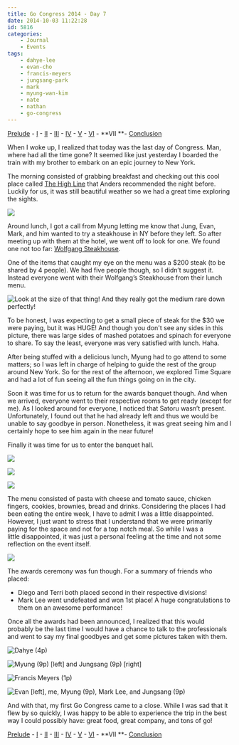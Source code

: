 ```yaml
---
title: Go Congress 2014 - Day 7
date: 2014-10-03 11:22:28
id: 5816
categories:
	- Journal
	- Events
tags:
	- dahye-lee
	- evan-cho
	- francis-meyers
	- jungsang-park
	- mark
	- myung-wan-kim
	- nate
	- nathan
	- go-congress
---
```


[Prelude](http://www.bengozen.com/go-congress-2014-prelude/ "Go Congress 2014 — Prelude") - [I](http://www.bengozen.com/go-congress-2014-day-1/ "Go Congress 2014 — Day 1") - [II](http://www.bengozen.com/go-congress-2014-day-2/ "Go Congress 2014 — Day 2") - [III](http://www.bengozen.com/go-congress-2014-day-3/ "Go Congress 2014 — Day 3") - [IV](http://www.bengozen.com/go-congress-2014-day-4/ "Go Congress 2014 — Day 4") - [V](http://www.bengozen.com/go-congress-2014-day-5/ "Go Congress 2014 — Day 5") - [VI](http://www.bengozen.com/go-congress-2014-day-6/ "Go Congress 2014 — Day 6") - **VII **- [Conclusion](http://www.bengozen.com/go-congress-2014-conclusion/ "Go Congress 2014 — Conclusion")

When I woke up, I realized that today was the last day of Congress. Man, where had all the time gone? It seemed like just yesterday I boarded the train with my brother to embark on an epic journey to New York.

The morning consisted of grabbing breakfast and checking out this cool place called [The High Line](http://www.thehighline.org/ "The High Line") that Anders recommended the night before. Luckily for us, it was still beautiful weather so we had a great time exploring the sights.

![](/images/2014/10/2014GC-D07-02.jpg)

Around lunch, I got a call from Myung letting me know that Jung, Evan, Mark, and him wanted to try a steakhouse in NY before they left. So after meeting up with them at the hotel, we went off to look for one. We found one not too far: [Wolfgang Steakhouse](http://www.yelp.com/menu/wolfgangs-steakhouse-manhattan-3 "Wolfgang").

<!--more-->

One of the items that caught my eye on the menu was a $200 steak (to be shared by 4 people). We had five people though, so I didn’t suggest it. Instead everyone went with their Wolfgang’s Steakhouse from their lunch menu.

![Look at the size of that thing! And they really got the medium rare down perfectly!](/images/2014/10/2014GC-D07-04.jpg)

To be honest, I was expecting to get a small piece of steak for the $30 we were paying, but it was HUGE! And though you don't see any sides in this picture, there was large sides of mashed potatoes and spinach for everyone to share. To say the least, everyone was very satisfied with lunch. Haha.

After being stuffed with a delicious lunch, Myung had to go attend to some matters; so I was left in charge of helping to guide the rest of the group around New York. So for the rest of the afternoon, we explored Time Square and had a lot of fun seeing all the fun things going on in the city.

Soon it was time for us to return for the awards banquet though. And when we arrived, everyone went to their respective rooms to get ready (except for me). As I looked around for everyone, I noticed that Satoru wasn’t present. Unfortunately, I found out that he had already left and thus we would be unable to say goodbye in person. Nonetheless, it was great seeing him and I certainly hope to see him again in the near future!

Finally it was time for us to enter the banquet hall.

![](/images/2014/10/2014GC-D07-06.jpg)

![](/images/2014/10/2014GC-D07-08.jpg)

![](/images/2014/10/2014GC-D07-07.jpg)

The menu consisted of pasta with cheese and tomato sauce, chicken fingers, cookies, brownies, bread and drinks. Considering the places I had been eating the entire week, I have to admit I was a little disappointed. However, I just want to stress that I understand that we were primarily paying for the space and not for a top notch meal. So while I was a little disappointed, it was just a personal feeling at the time and not some reflection on the event itself.

![](/images/2014/10/2014GC-D07-09.jpg)

The awards ceremony was fun though. For a summary of friends who placed:

*   Diego and Terri both placed second in their respective divisions!
*   Mark Lee went undefeated and won 1st place!
A huge congratulations to them on an awesome performance!

Once all the awards had been announced, I realized that this would probably be the last time I would have a chance to talk to the professionals and went to say my final goodbyes and get some pictures taken with them.

![Dahye (4p)](/images/2014/10/2014GC-D07-11.jpg)

![Myung (9p) [left] and Jungsang (9p) [right]](/images/2014/10/2014GC-D07-12.jpg)

![Francis Meyers (1p)](/images/2014/10/2014GC-D07-13.jpg)

![Evan [left], me, Myung (9p), Mark Lee, and Jungsang (9p)](/images/2014/10/2014GC-D07-14.jpg)

And with that, my first Go Congress came to a close. While I was sad that it flew by so quickly, I was happy to be able to experience the trip in the best way I could possibly have: great food, great company, and tons of go!

[Prelude](http://www.bengozen.com/go-congress-2014-prelude/ "Go Congress 2014 — Prelude") - [I](http://www.bengozen.com/go-congress-2014-day-1/ "Go Congress 2014 — Day 1") - [II](http://www.bengozen.com/go-congress-2014-day-2/ "Go Congress 2014 — Day 2") - [III](http://www.bengozen.com/go-congress-2014-day-3/ "Go Congress 2014 — Day 3") - [IV](http://www.bengozen.com/go-congress-2014-day-4/ "Go Congress 2014 — Day 4") - [V](http://www.bengozen.com/go-congress-2014-day-5/ "Go Congress 2014 — Day 5") - [VI](http://www.bengozen.com/go-congress-2014-day-6/ "Go Congress 2014 — Day 6") - **VII **- [Conclusion](http://www.bengozen.com/go-congress-2014-conclusion/ "Go Congress 2014 — Conclusion")